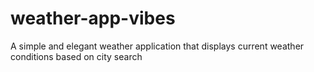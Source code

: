 # weather-app-vibes
A simple and elegant weather application that displays current weather conditions based on city search
